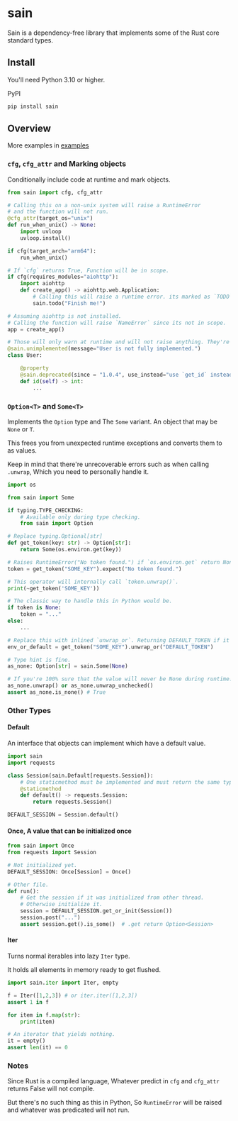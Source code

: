 # sain

Sain is a dependency-free library that implements some of the Rust core standard types.

## Install

You'll need Python 3.10 or higher.

PyPI

```sh
pip install sain
```

## Overview

More examples in [examples](https://github.com/nxtlo/sain/tree/master/examples)

### `cfg`, `cfg_attr` and Marking objects

Conditionally include code at runtime and mark objects.

```py
from sain import cfg, cfg_attr

# Calling this on a non-unix system will raise a RuntimeError
# and the function will not run.
@cfg_attr(target_os="unix")
def run_when_unix() -> None:
    import uvloop
    uvloop.install()

if cfg(target_arch="arm64"):
    run_when_unix()

# If `cfg` returns True, Function will be in scope.
if cfg(requires_modules="aiohttp"):
    import aiohttp
    def create_app() -> aiohttp.web.Application:
        # Calling this will raise a runtime error. its marked as `TODO`.
        sain.todo("Finish me!")

# Assuming aiohttp is not installed.
# Calling the function will raise `NameError` since its not in scope.
app = create_app()

# Those will only warn at runtime and will not raise anything. They're just markers.
@sain.unimplemented(message="User is not fully implemented.")
class User:

    @property
    @sain.deprecated(since = "1.0.4", use_instead="use `get_id` instead.")
    def id(self) -> int:
        ...
```

### `Option<T>` and `Some<T>`

Implements the `Option` type and The `Some` variant. An object that may be `None` or `T`.

This frees you from unexpected runtime exceptions and converts them to as values.

Keep in mind that there're unrecoverable errors such as when calling `.unwrap`, Which you need to personally handle it.

```py
import os

from sain import Some

if typing.TYPE_CHECKING:
    # Available only during type checking.
    from sain import Option

# Replace typing.Optional[str]
def get_token(key: str) -> Option[str]:
    return Some(os.environ.get(key))

# Raises RuntimeError("No token found.") if `os.environ.get` return None.
token = get_token("SOME_KEY").expect("No token found.")

# This operator will internally call `token.unwrap()`.
print(~get_token('SOME_KEY'))

# The classic way to handle this in Python would be.
if token is None:
    token = "..."
else:
    ...

# Replace this with inlined `unwrap_or`. Returning DEFAULT_TOKEN if it was None.
env_or_default = get_token("SOME_KEY").unwrap_or("DEFAULT_TOKEN")

# Type hint is fine.
as_none: Option[str] = sain.Some(None)

# If you're 100% sure that the value will never be None during runtime.
as_none.unwrap() or as_none.unwrap_unchecked()
assert as_none.is_none() # True
```

### Other Types

#### Default

An interface that objects can implement which have a default value.

```py
import sain
import requests

class Session(sain.Default[requests.Session]):
    # One staticmethod must be implemented and must return the same type.
    @staticmethod
    def default() -> requests.Session:
        return requests.Session()

DEFAULT_SESSION = Session.default()
```

#### Once, A value that can be initialized once

```py
from sain import Once
from requests import Session

# Not initialized yet.
DEFAULT_SESSION: Once[Session] = Once()

# Other file.
def run():
    # Get the session if it was initialized from other thread.
    # Otherwise initialize it.
    session = DEFAULT_SESSION.get_or_init(Session())
    session.post("...")
    assert session.get().is_some()  # .get return Option<Session>
```

#### Iter

Turns normal iterables into lazy `Iter` type.

It holds all elements in memory ready to get flushed.

```py
import sain.iter import Iter, empty

f = Iter([1,2,3]) # or iter.iter([1,2,3])
assert 1 in f

for item in f.map(str):
    print(item)

# An iterator that yields nothing.
it = empty()
assert len(it) == 0
```

### Notes

Since Rust is a compiled language, Whatever predict in `cfg` and `cfg_attr` returns False will not compile.

But there's no such thing as this in Python, So `RuntimeError` will be raised and whatever was predicated will not run.
